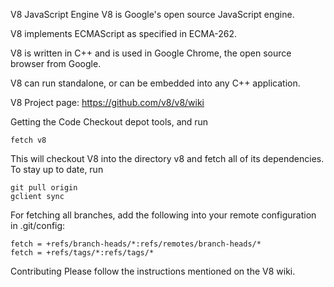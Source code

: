 V8 JavaScript Engine
V8 is Google's open source JavaScript engine.

V8 implements ECMAScript as specified in ECMA-262.

V8 is written in C++ and is used in Google Chrome, the open source browser from Google.

V8 can run standalone, or can be embedded into any C++ application.

V8 Project page: https://github.com/v8/v8/wiki

Getting the Code
Checkout depot tools, and run

    fetch v8
This will checkout V8 into the directory v8 and fetch all of its dependencies. To stay up to date, run

    git pull origin
    gclient sync
For fetching all branches, add the following into your remote configuration in .git/config:

    fetch = +refs/branch-heads/*:refs/remotes/branch-heads/*
    fetch = +refs/tags/*:refs/tags/*
Contributing
Please follow the instructions mentioned on the V8 wiki.
